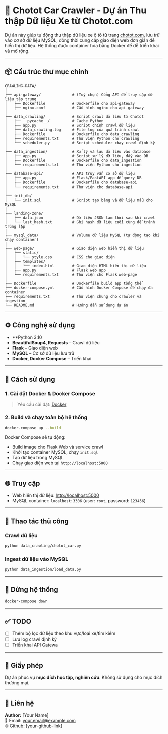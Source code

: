
# 🚗 Chotot Car Crawler - Dự án Thu thập Dữ liệu Xe từ Chotot.com

Dự án này giúp tự động thu thập dữ liệu xe ô tô từ trang [chotot.com](https://www.chotot.com), lưu trữ vào cơ sở dữ liệu MySQL, đồng thời cung cấp giao diện web đơn giản để hiển thị dữ liệu. Hệ thống được container hóa bằng Docker để dễ triển khai và mở rộng.

---

## 📦 Cấu trúc thư mục chính

```
CRAWLING-DATA/
│
├── api-gateway/              # (Tuỳ chọn) Cổng API để truy cập dữ liệu tập trung
│   ├── Dockerfile            # Dockerfile cho api-gateway
│   ├── nginx.conf            # Cấu hình nginx cho api-gateway
│
├── data_crawling/            # Script crawl dữ liệu từ Chotot
│   ├── __pycache__/          # Cache Python
│   ├── app.py                # Script chính crawl dữ liệu
│   ├── data_crawling.log     # File log của quá trình crawl
│   ├── Dockerfile            # Dockerfile cho data_crawling
│   ├── requirements.txt      # Thư viện Python cho crawling
│   └── scheduler.py          # Script scheduler chạy crawl định kỳ
│
├── data_ingestion/           # Xử lý và lưu dữ liệu vào database
│   ├── app.py                # Script xử lý dữ liệu, đẩy vào DB
│   ├── Dockerfile            # Dockerfile cho data_ingestion
│   └── requirements.txt      # Thư viện Python cho ingestion
│
├── database-api/             # API truy vấn cơ sở dữ liệu
│   ├── app.py                # Flask/FastAPI app để query DB
│   ├── Dockerfile            # Dockerfile cho database-api
│   └── requirements.txt      # Thư viện cho database-api
│
├── init_db/
│   └── init.sql              # Script tạo bảng và dữ liệu mẫu cho MySQL
│
├── landing-zone/
│   ├── data.json             # Dữ liệu JSON tạm thời sau khi crawl
│   └── last_hash.txt         # Ghi hash dữ liệu cuối cùng để tránh trùng lặp
│
├── mysql_data/               # Volume dữ liệu MySQL (tự động tạo khi chạy container)
│
├── web-page/                 # Giao diện web hiển thị dữ liệu
│   ├── static/
│   │   └── style.css         # CSS cho giao diện
│   ├── templates/
│   │   └── index.html        # Giao diện HTML hiển thị dữ liệu
│   ├── app.py                # Flask web app
│   └── requirements.txt      # Thư viện cho Flask web-page
│
├── Dockerfile                # Dockerfile build app tổng thể
├── docker-compose.yml        # Cấu hình Docker Compose để chạy đa container
├── requirements.txt          # Thư viện chung cho crawler và ingestion
└── README.md                 # Hướng dẫn sử dụng dự án
```

---

## ⚙️ Công nghệ sử dụng

- **Python 3.10
- **BeautifulSoup4, Requests** – Crawl dữ liệu
- **Flask** – Giao diện web
- **MySQL** – Cơ sở dữ liệu lưu trữ
- **Docker, Docker Compose** – Triển khai

---

## 🚀 Cách sử dụng

### 1. Cài đặt Docker & Docker Compose

> Yêu cầu cài đặt: [Docker](https://www.docker.com/products/docker-desktop)

### 2. Build và chạy toàn bộ hệ thống

```bash
docker-compose up --build
```

Docker Compose sẽ tự động:
- Build image cho Flask Web và service crawl
- Khởi tạo container MySQL, chạy `init.sql`
- Tạo dữ liệu trong MySQL
- Chạy giao diện web tại `http://localhost:5000`

---

## 🌐 Truy cập

- Web hiển thị dữ liệu: [http://localhost:5000](http://localhost:5000)
- MySQL container: `localhost:3306` (user: `root`, password: `123456`)

---

## 🧪 Thao tác thủ công

### Crawl dữ liệu

```bash
python data_crawling/chotot_car.py
```

### Ingest dữ liệu vào MySQL

```bash
python data_ingestion/load_data.py
```

---

## 🛑 Dừng hệ thống

```bash
docker-compose down
```

---

## ✅ TODO

- [ ] Thêm bộ lọc dữ liệu theo khu vực/loại xe/tìm kiếm
- [ ] Lưu log crawl định kỳ
- [ ] Triển khai API Gatewa

---

## 📄 Giấy phép

Dự án phục vụ **mục đích học tập, nghiên cứu**. Không sử dụng cho mục đích thương mại.

---

## 📧 Liên hệ

**Author:** [Your Name]  
📩 Email: your.email@example.com  
🌐 Github: [your-github-link]
